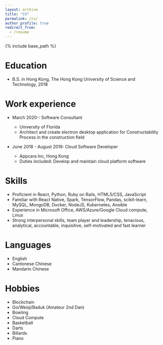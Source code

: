 ```yaml
---
layout: archive
title: "CV"
permalink: /cv/
author_profile: true
redirect_from:
  - /resume
---
```


{% include base_path %}

Education
======
* B.S. in Hong Kong, The Hong Kong University of Science and Technology, 2018

Work experience
======
* March 2020-: Software Consultant
  * University of Florida
  * Architect and create electron desktop application for Constructability Process in the construction field

* June 2018 - August 2019: Cloud Software Developer
  * Appcara Inc, Hong Kong
  * Duties included: Develop and maintain cloud platform software
  
Skills
======
* Proficient in React, Python, Ruby on Rails, HTML5/CSS, JavaScript
* Familiar with React Native, Spark, TensorFlow, Pandas, scikit-learn, MySQL, MongoDB, Docker, NodeJS, Kubernetes, Ansible
* Experience in Microsoft Office, AWS/Azure/Google Cloud compute, Linux
* Strong interpersonal skills, team player and leadership, tenacious, analytical, accountable, inquisitive, self-motivated and fast learner

Languages
======
* English
* Cantonese Chinese
* Mandarin Chinese

Hobbies
======
* Blockchain
* Go/Weiqi/Baduk (Amateur 2nd Dan)
* Bowling
* Cloud Compute
* Basketball
* Darts
* Billards
* Piano

